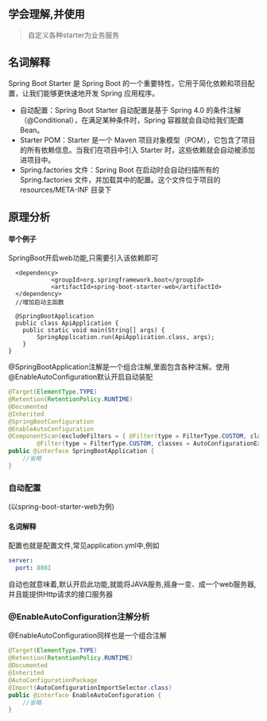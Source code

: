 ##  学会理解,并使用
> 自定义各种starter为业务服务
 
## 名词解释 
Spring Boot Starter 是 Spring Boot 的一个重要特性，它用于简化依赖和项目配置，让我们能够更快速地开发 Spring 应用程序。
- 自动配置：Spring Boot Starter 自动配置是基于 Spring 4.0 的条件注解（@Conditional），在满足某种条件时，Spring 容器就会自动给我们配置 Bean。
- Starter POM：Starter 是一个 Maven 项目对象模型（POM），它包含了项目的所有依赖信息。当我们在项目中引入 Starter 时，这些依赖就会自动被添加进项目中。
- Spring.factories 文件：Spring Boot 在启动时会自动扫描所有的 Spring.factories 文件，并加载其中的配置。这个文件位于项目的 resources/META-INF 目录下

## 原理分析

#### 举个例子
SpringBoot开启web功能,只需要引入该依赖即可
```shell
  <dependency>
            <groupId>org.springframework.boot</groupId>
            <artifactId>spring-boot-starter-web</artifactId>
  </dependency>
  //增加启动主函数
  
  @SpringBootApplication
  public class ApiApplication {
    public static void main(String[] args) {
        SpringApplication.run(ApiApplication.class, args);
    }
}
```
@SpringBootApplication注解是一个组合注解,里面包含各种注解。使用@EnableAutoConfiguration默认开启自动装配
```java
@Target(ElementType.TYPE)
@Retention(RetentionPolicy.RUNTIME)
@Documented
@Inherited
@SpringBootConfiguration
@EnableAutoConfiguration
@ComponentScan(excludeFilters = { @Filter(type = FilterType.CUSTOM, classes = TypeExcludeFilter.class),
		@Filter(type = FilterType.CUSTOM, classes = AutoConfigurationExcludeFilter.class) })
public @interface SpringBootApplication {
    //省略
}
```

###  自动配置
(以spring-boot-starter-web为例)
#### 名词解释
配置也就是配置文件,常见application.yml中,例如
```yaml
server:
  port: 8081
```
自动也就意味着,默认开启此功能,就能将JAVA服务,摇身一变、成一个web服务器,并且能提供Http请求的接口服务器

### @EnableAutoConfiguration注解分析
@EnableAutoConfiguration同样也是一个组合注解
```java
@Target(ElementType.TYPE)
@Retention(RetentionPolicy.RUNTIME)
@Documented
@Inherited
@AutoConfigurationPackage
@Import(AutoConfigurationImportSelector.class)
public @interface EnableAutoConfiguration {
    //省略
}
```









